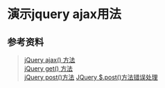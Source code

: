 # 演示jquery ajax用法

## 参考资料

> [jQuery ajax() 方法](https://www.runoob.com/jquery/ajax-ajax.html)  
> [jQuery get() 方法](https://www.runoob.com/jquery/ajax-get.html)  
> [jQuery post()方法](https://www.runoob.com/jquery/ajax-post.html)
> [JQuery $.post()方法错误处理](https://api.jquery.com/jquery.post/)